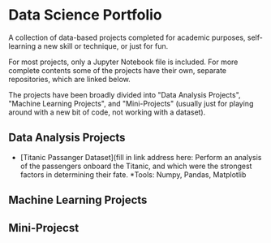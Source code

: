 # Data Science Portfolio

A collection of data-based projects completed for academic purposes, self-learning a new skill or technique, or just for fun.

For most projects, only a Jupyter Notebook file is included. For more complete contents some of the projects have their own, separate repositories, which are linked below.

The projects have been broadly divided into "Data Analysis Projects", "Machine Learning Projects", and "Mini-Projects" (usually just for playing around with a new bit of code, not working with a dataset).

## Data Analysis Projects
* [Titanic Passanger Dataset](fill in link address here: Perform an analysis of the passengers onboard the Titanic, and which were the strongest factors in determining their fate. *Tools: Numpy, Pandas, Matplotlib

## Machine Learning Projects


## Mini-Projecst



